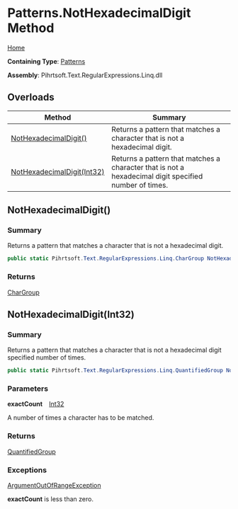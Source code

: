 # Patterns\.NotHexadecimalDigit Method

[Home](../../../../../../README.md)

**Containing Type**: [Patterns](../README.md)

**Assembly**: Pihrtsoft\.Text\.RegularExpressions\.Linq\.dll

## Overloads

| Method | Summary |
| ------ | ------- |
| [NotHexadecimalDigit()](#Pihrtsoft_Text_RegularExpressions_Linq_Patterns_NotHexadecimalDigit) | Returns a pattern that matches a character that is not a hexadecimal digit\. |
| [NotHexadecimalDigit(Int32)](#Pihrtsoft_Text_RegularExpressions_Linq_Patterns_NotHexadecimalDigit_System_Int32_) | Returns a pattern that matches a character that is not a hexadecimal digit specified number of times\. |

## NotHexadecimalDigit\(\) <a name="Pihrtsoft_Text_RegularExpressions_Linq_Patterns_NotHexadecimalDigit"></a>

### Summary

Returns a pattern that matches a character that is not a hexadecimal digit\.

```csharp
public static Pihrtsoft.Text.RegularExpressions.Linq.CharGroup NotHexadecimalDigit()
```

### Returns

[CharGroup](../../CharGroup/README.md)

## NotHexadecimalDigit\(Int32\) <a name="Pihrtsoft_Text_RegularExpressions_Linq_Patterns_NotHexadecimalDigit_System_Int32_"></a>

### Summary

Returns a pattern that matches a character that is not a hexadecimal digit specified number of times\.

```csharp
public static Pihrtsoft.Text.RegularExpressions.Linq.QuantifiedGroup NotHexadecimalDigit(int exactCount)
```

### Parameters

**exactCount** &ensp; [Int32](https://docs.microsoft.com/en-us/dotnet/api/system.int32)

A number of times a character has to be matched\.

### Returns

[QuantifiedGroup](../../QuantifiedGroup/README.md)

### Exceptions

[ArgumentOutOfRangeException](https://docs.microsoft.com/en-us/dotnet/api/system.argumentoutofrangeexception)

**exactCount** is less than zero\.

